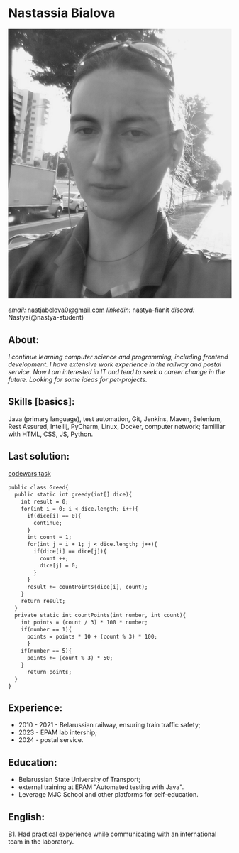 # **Nastassia Bialova**

![Profile](/IMG_20240611_210103_199.jpg)

*email:* nastjabelova0@gmail.com
*linkedin:* nastya-fianit
*discord:* Nastya(@nastya-student)

## **About:** 

*I continue learning computer science and programming, including frontend development.
I have extensive work experience in the railway and postal service. Now I am interested in IT and tend to seek a career change in the future. Looking for some ideas for pet-projects.*

## **Skills** [basics]: 

Java (primary language), test automation, Git, Jenkins, Maven, Selenium, Rest Assured, Intellij, PyCharm, Linux, Docker, computer network; familliar with HTML, CSS, JS, Python. 

## **Last solution:**

[codewars task](https://www.codewars.com/kata/5270d0d18625160ada0000e4)

```
public class Greed{
  public static int greedy(int[] dice){
    int result = 0;
    for(int i = 0; i < dice.length; i++){
      if(dice[i] == 0){
        continue;
      }
      int count = 1;
      for(int j = i + 1; j < dice.length; j++){
        if(dice[i] == dice[j]){
          count ++;
          dice[j] = 0;
        }
      }
      result += countPoints(dice[i], count);
    }
    return result;
  }
  private static int countPoints(int number, int count){
    int points = (count / 3) * 100 * number;
    if(number == 1){
      points = points * 10 + (count % 3) * 100;
      }
    if(number == 5){
      points += (count % 3) * 50;
    }
      return points;
  }
}
```

## **Experience:** 

* 2010 - 2021 - Belarussian railway, ensuring train traffic safety;
* 2023 - EPAM lab intership;
* 2024 - postal service.

## **Education:** 

* Belarussian State University of Transport;
* external training at EPAM "Automated testing with Java".
* Leverage MJC School and other platforms for self-education.

## **English:** 

B1. Had practical experience while communicating with an international team in the laboratory.